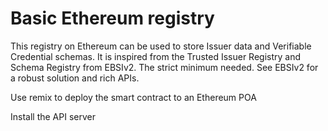# Basic Ethereum registry

This registry on Ethereum can be used to store Issuer data and Verifiable Credential schemas. It is inspired from the Trusted Issuer Registry and Schema Registry from EBSIv2. The strict minimum needed.
See EBSIv2 for a robust solution and rich APIs.

Use remix to deploy the smart contract to an Ethereum POA

Install the API server
